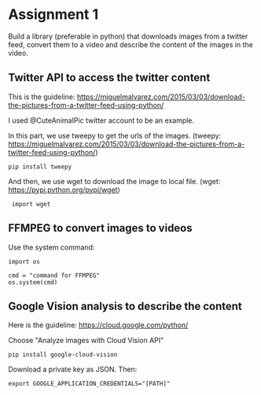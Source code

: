 # Assignment 1

Build a library (preferable in python) that downloads images from a twitter feed, convert them to a video and describe the content of the images in the video.

## Twitter API to access the twitter content

This is the guideline: 
https://miguelmalvarez.com/2015/03/03/download-the-pictures-from-a-twitter-feed-using-python/

I used @CuteAnimaIPic twitter account to be an example.

In this part, we use tweepy to get the urls of the images. 
(tweepy: https://miguelmalvarez.com/2015/03/03/download-the-pictures-from-a-twitter-feed-using-python/)
```
pip install tweepy
```

And then, we use wget to download the image to local file. 
(wget: https://pypi.python.org/pypi/wget)
```
 import wget
```

## FFMPEG to convert images to videos

Use the system command:
```
import os

cmd = "command for FFMPEG"
os.system(cmd)
```

## Google Vision analysis to describe the content

Here is the guideline: https://cloud.google.com/python/

Choose "Analyze images with Cloud Vision API"
```
pip install google-cloud-vision
```
Download a private key as JSON. Then:
```
export GOOGLE_APPLICATION_CREDENTIALS="[PATH]"
```
